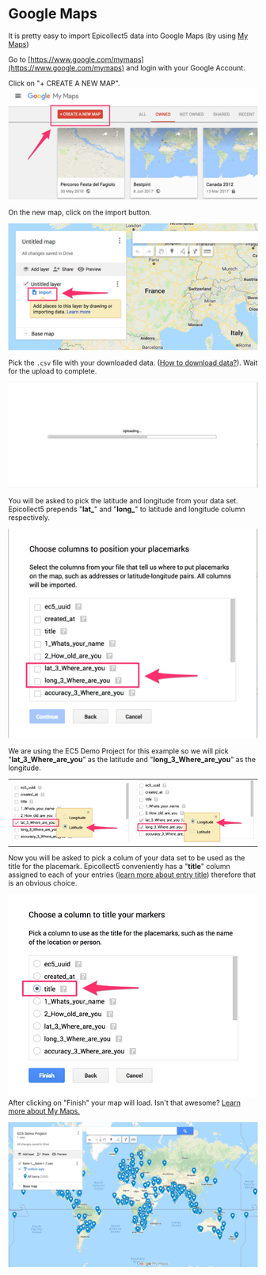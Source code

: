 # Google Maps

It is pretty easy to import Epicollect5 data into Google Maps (by using [My Maps](https://www.google.com/mymaps))

Go to [https://www.google.com/mymaps](https://www.google.com/mymaps) and login with your Google Account.

Click on "+ CREATE A NEW MAP".![](../.gitbook/assets/mymaps-1.jpg)

On the new map, click on the import button.

![](../.gitbook/assets/mymaps-2.jpg)

Pick the `.csv` file with your downloaded data. ([How to download data?](../web-application/downloading-data.md)). Wait for the upload to complete.

![](../.gitbook/assets/mymaps-3.jpg)

You will be asked to pick the latitude and longitude from your data set. Epicollect5 prepends "**lat\_**" and "**long\_**" to latitude and longitude column respectively.

![](../.gitbook/assets/mymaps-4.jpg)

We are using the EC5 Demo Project for this example so we will pick "**lat\_3\_Where\_are\_you**" as the latitude and "**long\_3\_Where\_are\_you**" as the longitude.

|                                      |                                      |
| ------------------------------------ | ------------------------------------ |
| ![](../.gitbook/assets/mymaps-5.jpg) | ![](../.gitbook/assets/mymaps-6.jpg) |

Now you will be asked to pick a colum of your data set to be used as the title for the placemark. Epicollect5 conveniently has a "**title**" column assigned to each of your entries ([learn more about entry title](../formbuilder/title.md)) therefore that is an obvious choice.

![](../.gitbook/assets/mymaps-7.jpg)After clicking on "Finish" your map will load. Isn't that awesome? [Learn more about My Maps.](https://support.google.com/mymaps/?hl=en#topic=)

![](../.gitbook/assets/mymaps-8.jpg)
